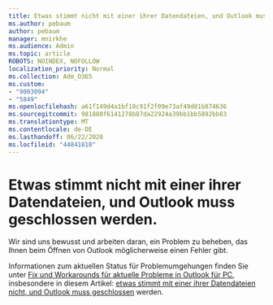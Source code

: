 ```yaml
---
title: Etwas stimmt nicht mit einer ihrer Datendateien, und Outlook muss geschlossen werden.
ms.author: pebaum
author: pebaum
manager: mnirkhe
ms.audience: Admin
ms.topic: article
ROBOTS: NOINDEX, NOFOLLOW
localization_priority: Normal
ms.collection: Adm_O365
ms.custom:
- "9003094"
- "5849"
ms.openlocfilehash: a61f149d4a1bf18c91f2f09e73af49d81b874636
ms.sourcegitcommit: 981880f6141278b87da22924a39bb1bb5892bb83
ms.translationtype: MT
ms.contentlocale: de-DE
ms.lasthandoff: 06/22/2020
ms.locfileid: "44841810"
---
```

# <a name="something-is-wrong-with-one-of-your-data-files-and-outlook-needs-to-close"></a>Etwas stimmt nicht mit einer ihrer Datendateien, und Outlook muss geschlossen werden.

Wir sind uns bewusst und arbeiten daran, ein Problem zu beheben, das Ihnen beim Öffnen von Outlook möglicherweise einen Fehler gibt.

Informationen zum aktuellen Status für Problemumgehungen finden Sie unter [Fix und Workarounds für aktuelle Probleme in Outlook für PC](https://support.microsoft.com/office/ecf61305-f84f-4e13-bb73-95a214ac1230), insbesondere in diesem Artikel: [etwas stimmt mit einer ihrer Datendateien nicht, und Outlook muss geschlossen](https://support.microsoft.com/office/a3b59934-2446-4f2a-bd25-58f88188b9b2) werden.
